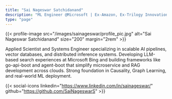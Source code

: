 ```yaml
---
title: "Sai Nageswar Satchidanand"
description: "ML Engineer @Microsoft | Ex-Amazon, Ex-Trilogy Innovations | IIT Madras Alumnus"
type: "page"
---
```


<div class="profile-container">
    <div class="profile-image-container">
        {{< profile-image src="/images/sainageswar/profile_pic.jpg" alt="Sai Nageswar Satchidanand" 
        size="200" margin="2rem" >}}
    </div>
    <div class="profile-content">
        <p>Applied Scientist and Systems Engineer specializing in scalable AI pipelines, vector databases, and distributed inference systems. Developing LLM-based search experiences at Microsoft Bing and building frameworks like go-api-boot and agent-boot that simplify microservice and RAG development across clouds. Strong foundation in Causality, Graph Learning, and real-world ML deployment.</p>
    </div>
</div>

{{< social-icons linkedin="https://www.linkedin.com/in/sainageswar/" github="https://github.com/SaiNageswarS" >}}

